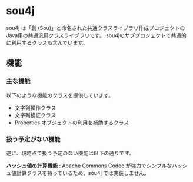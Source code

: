# sou4j
sou4j は「創 (Sou)」と命名された共通クラスライブラリ作成プロジェクトのJava用の共通汎用クラスライブラリです。 sou4jのサブプロジェクトで共通的に利用するクラスも含んでいます。

## 機能
### 主な機能
以下のような機能のクラスを提供しています。

* 文字列操作クラス
* 文字列検証クラス
* Properties オブジェクトの利用を補助するクラス

### 扱う予定がない機能
逆に、現時点で扱う予定のない機能は以下の通りです。

**ハッシュ値の計算機能** : Apache Commons Codec が強力でシンプルなハッシュ値計算クラスを持っているため、sou4j では実装しません。
